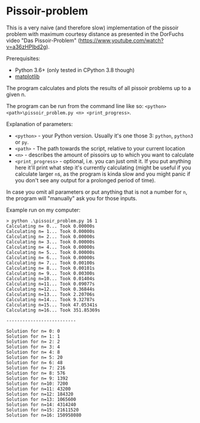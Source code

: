 # Pissoir-problem

This is a very naive (and therefore slow) implementation of the pissoir problem with maximum courtesy distance as presented in
the DorFuchs video "Das Pissoir-Problem" (https://www.youtube.com/watch?v=a36zHPlbd2g).

Prerequisites:

* Python 3.6+ (only tested in CPython 3.8 though)
* [matplotlib](https://pypi.org/project/matplotlib/)

The program calculates and plots the results of all pissoir problems up to a given n.

The program can be run from the command line like so: `<python> <path>\pissoir_problem.py <n> <print_progress>`.

Explanation of parameters:

* `<python>` - your Python version. Usually it's one those 3: `python`, `python3` or `py`.
* `<path>` - The path towards the script, relative to your current location
* `<n>` - describes the amount of pissoirs up to which you want to calculate
* `<print_progress>` - optional, i.e. you can just omit it. If you put anything here it'll print what step it's currently calculating (might be useful if you calculate larger `n`s, as the program is kinda slow and you might panic if you don't see any output for a prolonged period of time).

In case you omit all parameters or put anything that is not a number for `n`, the program will "manually" ask you for those inputs.

Example run on my computer:

    > python .\pissoir_problem.py 16 1
    Calculating n= 0... Took 0.00000s
    Calculating n= 1... Took 0.00000s
    Calculating n= 2... Took 0.00000s
    Calculating n= 3... Took 0.00000s
    Calculating n= 4... Took 0.00000s
    Calculating n= 5... Took 0.00000s
    Calculating n= 6... Took 0.00000s
    Calculating n= 7... Took 0.00100s
    Calculating n= 8... Took 0.00101s
    Calculating n= 9... Took 0.00300s
    Calculating n=10... Took 0.01404s
    Calculating n=11... Took 0.09077s
    Calculating n=12... Took 0.36844s
    Calculating n=13... Took 2.20706s
    Calculating n=14... Took 9.32787s
    Calculating n=15... Took 47.05341s
    Calculating n=16... Took 351.85369s
    
    --------------------------
    
    Solution for n= 0: 0
    Solution for n= 1: 1
    Solution for n= 2: 2
    Solution for n= 3: 4
    Solution for n= 4: 8
    Solution for n= 5: 20
    Solution for n= 6: 48
    Solution for n= 7: 216
    Solution for n= 8: 576
    Solution for n= 9: 1392
    Solution for n=10: 7200
    Solution for n=11: 43200
    Solution for n=12: 184320
    Solution for n=13: 1065600
    Solution for n=14: 4314240
    Solution for n=15: 21611520
    Solution for n=16: 150958080
